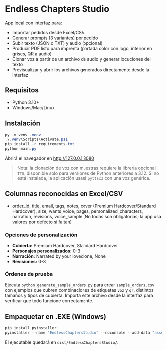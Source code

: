 
# Endless Chapters Studio

App local con interfaz para:
- Importar pedidos desde Excel/CSV
- Generar prompts (3 variantes) por pedido
- Subir texto (JSON o TXT) y audio (opcional)
- Producir PDF listo para imprenta (portada color con logo, interior en grises, QR a audio)
- Clonar voz a partir de un archivo de audio y generar locuciones del texto
- Previsualizar y abrir los archivos generados directamente desde la interfaz

## Requisitos
- Python 3.10+
- Windows/Mac/Linux

## Instalación
```powershell
py -m venv .venv
.\.venv\Scripts\Activate.ps1
pip install -r requirements.txt
python main.py
```
Abrirá el navegador en http://127.0.0.1:8080

> Nota: la clonación de voz con muestras requiere la librería opcional `TTS`, disponible solo para versiones de Python anteriores a 3.12. Si no está instalada, la aplicación usará `pyttsx3` con una voz genérica.

## Columnas reconocidas en Excel/CSV
- order_id, title, email, tags, notes, cover (Premium Hardcover/Standard Hardcover), size, wants_voice, pages, personalized_characters, narration, revisions, voice_sample
(No todas son obligatorias; la app usa valores por defecto si faltan)

### Opciones de personalización
- **Cubierta:** Premium Hardcover, Standard Hardcover
- **Personajes personalizados:** 0-3
- **Narración:** Narrated by your loved one, None
- **Revisiones:** 0-3

### Órdenes de prueba

Ejecuta `python generate_sample_orders.py` para crear `sample_orders.csv` con ejemplos que cubren combinaciones de etiquetas `voz` y `qr`, distintos tamaños y tipos de cubierta. Importa este archivo desde la interfaz para verificar que todo funcione correctamente.

## Empaquetar en .EXE (Windows)
```powershell
pip install pyinstaller
pyinstaller --name "EndlessChaptersStudio" --noconsole --add-data "assets;assets" main.py
```
El ejecutable quedará en `dist/EndlessChaptersStudio/`.

